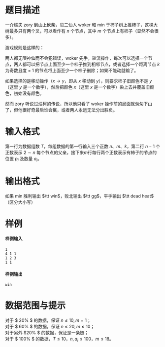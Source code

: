 
# 题目描述

一介樵夫 zory 到山上砍柴，见二仙人 woker 和 min 于柿子树上推柿子，这棵大树最多只有两个叉，可以看作有 $n$ 个节点，其中 $m$ 个节点上有柿子（显然不会很多）。

游戏规则是这样的：

两人都无限神仙而不会犯错误，woker 先手，轮流操作，每次可以选择一个节点，两人都可以把节点上面至少一个柿子推到相邻节点，或者选择一个距离节点 $k$ 为奇数且度 = 1 的节点将上面至少一个柿子删除；如果不能动就输了。

如果选择的是移动操作（$x\rightarrow y$，即从 $x$ 移动到 $y$），则要求柿子旧颜色不是 $y$（这里 $y$ 是一个数字），然后把颜色 $x$（这里 $x$ 是一个数字）染上去并覆盖旧颜色，初始没有颜色。

然而 zory 听说过烂柯的传说，所以他只看了 woker 操作前的局面就匆匆下山了，但他很好奇最后谁会赢，或者两人永远无法分出胜负。

# 输入格式

第一行为数据组数 $T$，每组数据的第一行输入三个正数 $n$、$m$、$k$，第二行 $n-1$ 个正数表示 $2 \sim n$ 每个节点的父亲，接下来$m$行每行两个正数表示有柿子的节点的位置 $p_i$ 及数量 $a_i$。

# 输出格式

如果 min 胜利输出 $\tt win$，败北输出 $\tt gg$，平手输出 $\tt dead heat$ （区分大小写）

# 样例

#### 样例输入
```plain
1
4 1 1
1 2 3
1 1
```

#### 样例输出
```plain
win
```

# 数据范围与提示

对于 $ 20\% $ 的数据，保证 $n \le 10,m=1$；  
对于 $ 60\% $ 的数据，保证 $n \le 20,m \leq 10$；  
对于另外 $20\% $ 的数据，保证是一条链；  
对于 $ 100\% $ 的数据，$T \le 10，n,a_i \leq100 ，m\le 18$。

